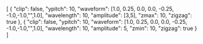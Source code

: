 [
  {
    "clip": false,
    "ypitch": 10,
    "waveform": [1.0, 0.25, 0.0, 0.0, -0.25, -1.0,-1.0,"",1.0],
    "wavelength": 10,
    "amplitude": [3,5],
    "zmax": 10,
    "zigzag": true
  },
  {
    "clip": false,
    "ypitch": 10,
    "waveform": [1.0, 0.25, 0.0, 0.0, -0.25, -1.0,-1.0,"",1.0],
    "wavelength": 10,
    "amplitude": 5,
    "zmin": 10,
    "zigzag": true
  }
]